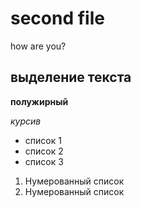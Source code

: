 # second file

how are you?

## выделение текста

**полужирный**

*курсив*

* список 1
* список 2
* список 3

1. Нумерованный список
2. Нумерованный список

